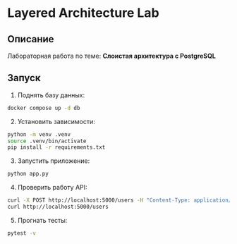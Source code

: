 # Layered Architecture Lab

## Описание
Лабораторная работа по теме: **Слоистая архитектура с PostgreSQL**

## Запуск
1. Поднять базу данных:
```bash
docker compose up -d db
```

2. Установить зависимости:
```bash
python -m venv .venv
source .venv/bin/activate
pip install -r requirements.txt
```

3. Запустить приложение:
```bash
python app.py
```

4. Проверить работу API:
```bash
curl -X POST http://localhost:5000/users -H "Content-Type: application/json" -d '{"name":"Иван","email":"ivan@example.com"}'
curl http://localhost:5000/users
```

5. Прогнать тесты:
```bash
pytest -v
```
